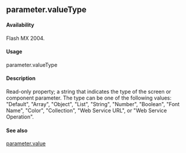 ## parameter.valueType

#### Availability

Flash MX 2004.

#### Usage

parameter.valueType

#### Description

Read-only property; a string that indicates the type of the screen or component parameter. The type can be one of the following values: "Default", "Array", "Object", "List", "String", "Number", "Boolean", "Font Name", "Color", "Collection", "Web Service URL", or "Web Service Operation".

#### See also

[parameter.value](#!wielmic/developers-animatesdk-docs/test/Parameter_object/paramete5.md)
